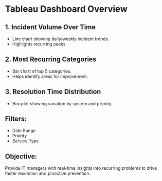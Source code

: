 # Tableau Dashboard Overview

## 1. Incident Volume Over Time
- Line chart showing daily/weekly incident trends.
- Highlights recurring peaks.

## 2. Most Recurring Categories
- Bar chart of top 5 categories.
- Helps identify areas for improvement.

## 3. Resolution Time Distribution
- Box plot showing variation by system and priority.

## Filters:
- Date Range
- Priority
- Service Type

## Objective:
Provide IT managers with real-time insights into recurring problems to drive faster resolution and proactive prevention.
